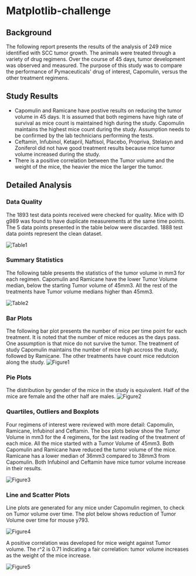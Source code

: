 # Matplotlib-challenge

## Background

The following report presents the results of the analysis of 249 mice identified with SCC tumor growth. The animals were treated through a variety of drug regimens. Over the course of 45 days, tumor development was observed and measured. The purpose of this study was to compare the performance of Pymaceuticals' drug of interest, Capomulin, versus the other treatment regimens. 

## Study Results
* Capomulin and Ramicane have postive results on reducing the tumor volume in 45 days. It is assumed that both regimens have high rate of survival as mice count is maintained high during the study. Capomulin maintains the highest mice count during the study.
Assumption needs to be confirmed by the lab technicians performing the tests.
* Ceftamin, Infubinol, Ketapril, Naftisol, Placebo, Propriva, Stelasyn and Zoniferol did not have good treatment results because mice tumor volume increased during the study.
* There is a positive correlation between the Tumor volume and the weight of the mice, the heavier the mice the larger the tumor.


## Detailed Analysis

### Data Quality
The 1893 test data points received were checked for quality. Mice with ID g989 was found to have duplicate measurements at the same time points. The 5 data points presented in the table below were discarded. 1888 test data points represent the clean dataset.

![Table1](Images/table1.jpg)

### Summary Statistics
The following table presents the statistics of the tumor volume in mm3 for each regimen. Capomulin and Ramicane have the lower Tumor Volume median, below the starting Tumor volume of 45mm3. All the rest of the treatments have Tumor volume medians higher than 45mm3.

![Table2](Images/table2.jpg)

### Bar Plots
The following bar plot presents the number of mice per time point for each treatment.
It is noted that the number of mice reduces as the days pass. One assumption is that mice do not survive the tumor. The treatment of study Capomulin maintains the number of mice high accross the study, followed by Ramicane. The other treatments have count mice redutcion along the study.
![Figure1](Images/Fig1.png)

### Pie Plots
The distribution by gender of the mice in the study is equivalent. Half of the mice are female and the other half are males.
![Figure2](Images/Fig2.png)

### Quartiles, Outliers and Boxplots
Four regimens of interest were reviewed with more detail: Capomulin, Ramicane, Infubinol and Ceftamin.
The box plots below show the Tumor Volume in mm3 for the 4 regimens, for the last reading of the treatment of each mice. All the mice started with a Tumor Volume of 45mm3. Both Capomulin and Ramicane have reduced the tumor volume of the mice. Ramicane has a lower median of 36mm3 compared to 38mm3 from Capomulin. Both Infubinol and Ceftamin have mice tumor volume increase in their results.

![Figure3](Images/Fig3.png)

### Line and Scatter Plots
Line plots are generated for any mice under Capomulin regimen, to check on Tumor volume over time. The plot below shows reduction of Tumor Volume over time for mouse y793.

![Figure4](Images/Fig4.png)

A positive correlation was developed for mice weight against Tumor volume. The r^2 is 0.71 indicating a fair correlation: tumor volume increases as the weight of the mice increase.

![Figure5](Images/Fig5.png)

